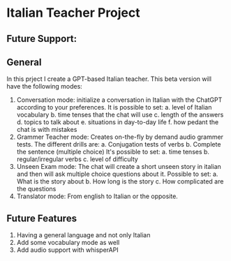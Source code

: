 # Italian Teacher Project
## Future Support:

## General
In this prject I create a GPT-based Italian teacher. This beta version will have
the following modes:
1. Conversation mode: 
initialize a conversation in Italian with the ChatGPT according to your 
preferences. It is possible to set:
    a. level of Italian vocabulary
    b. time tenses that the chat will use
    c. length of the answers
    d. topics to talk about
    e. situations in day-to-day life
    f. how pedant the chat is with mistakes 
2. Grammer Teacher mode:
Creates on-the-fly by demand audio grammer tests. The different drills are:
    a. Conjugation tests of verbs
    b. Complete the sentence (multiple choice)
It's possible to set:
    a. time tenses
    b. regular/irregular verbs
    c. level of difficulty
3. Unseen Exam mode:
The chat will create a short unseen story in italian and then will ask multiple
choice questions about it. Possible to set:
    a. What is the story about
    b. How long is the story
    c. How complicated are the questions
4. Translator mode:
From english to Italian or the opposite. 

## Future Features
1. Having a general language and not only Italian
2. Add some vocabulary mode as well
3. Add audio support with whisperAPI